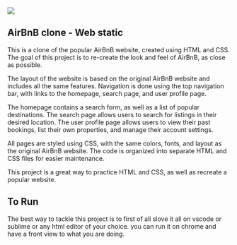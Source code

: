 <img src="https://s3.amazonaws.com/alx-intranet.hbtn.io/uploads/medias/2021/12/f4b2d4ef94bd3a2e7e1ddefa81236595686d270e.png?X-Amz-Algorithm=AWS4-HMAC-SHA256&X-Amz-Credential=AKIARDDGGGOUSBVO6H7D%2F20230216%2Fus-east-1%2Fs3%2Faws4_request&X-Amz-Date=20230216T082734Z&X-Amz-Expires=86400&X-Amz-SignedHeaders=host&X-Amz-Signature=ad4a7c1010d63af1e1c4c46022c3f57926a25a9088ec62f46d107e3aeec51e53">

## AirBnB clone - Web static

This is a clone of the popular AirBnB website, created using HTML and CSS. The goal of this project is to re-create the look and feel of AirBnB, as close as possible. 

The layout of the website is based on the original AirBnB website and includes all the same features. Navigation is done using the top navigation bar, with links to the homepage, search page, and user profile page. 

The homepage contains a search form, as well as a list of popular destinations. The search page allows users to search for listings in their desired location. The user profile page allows users to view their past bookings, list their own properties, and manage their account settings.

All pages are styled using CSS, with the same colors, fonts, and layout as the original AirBnB website. The code is organized into separate HTML and CSS files for easier maintenance. 

This project is a great way to practice HTML and CSS, as well as recreate a popular website.
## To Run
The best way to tackle this project is to first of all slove it all on vscode or sublime or any html editor of your choice. you can run it on chrome and have a front view to what you are doing. 
